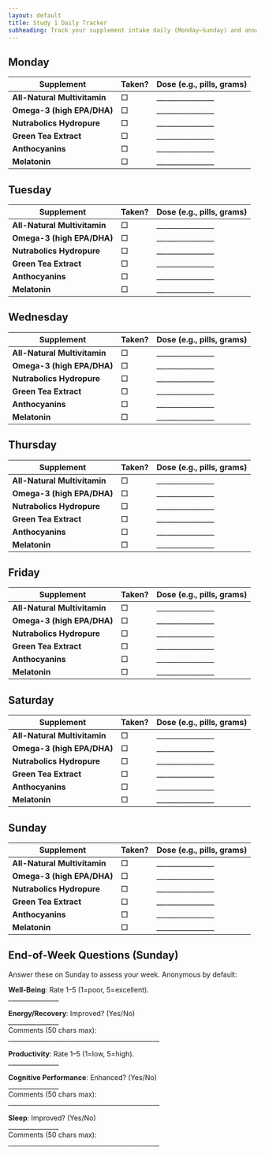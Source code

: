 ```yaml
---
layout: default
title: Study 1 Daily Tracker
subheading: Track your supplement intake daily (Monday–Sunday) and answer the end-of-week questions on Sunday. Check the box if taken and note your dose (e.g., pills, grams). See the <a href="/thingylabs-performance-initiative/docs/s1-supplement-protocol">Supplement Protocol</a> for details.
---
```


<!-- surveys/s1-daily-traker.md -->
## Monday
<table>
  <thead>
    <tr>
      <th>Supplement</th>
      <th>Taken?</th>
      <th>Dose (e.g., pills, grams)</th>
    </tr>
  </thead>
  <tbody>
    <tr>
      <td><strong>All-Natural Multivitamin</strong></td>
      <td>□</td>
      <td class="write-in">________________</td>
    </tr>
    <tr>
      <td><strong>Omega-3 (high EPA/DHA)</strong></td>
      <td>□</td>
      <td class="write-in">________________</td>
    </tr>
    <tr>
      <td><strong>Nutrabolics Hydropure</strong></td>
      <td>□</td>
      <td class="write-in">________________</td>
    </tr>
    <tr>
      <td><strong>Green Tea Extract</strong></td>
      <td>□</td>
      <td class="write-in">________________</td>
    </tr>
    <tr>
      <td><strong>Anthocyanins</strong></td>
      <td>□</td>
      <td class="write-in">________________</td>
    </tr>
    <tr>
      <td><strong>Melatonin</strong></td>
      <td>□</td>
      <td class="write-in">________________</td>
    </tr>
  </tbody>
</table>

## Tuesday
<table>
  <thead>
    <tr>
      <th>Supplement</th>
      <th>Taken?</th>
      <th>Dose (e.g., pills, grams)</th>
    </tr>
  </thead>
  <tbody>
    <tr>
      <td><strong>All-Natural Multivitamin</strong></td>
      <td>□</td>
      <td class="write-in">________________</td>
    </tr>
    <tr>
      <td><strong>Omega-3 (high EPA/DHA)</strong></td>
      <td>□</td>
      <td class="write-in">________________</td>
    </tr>
    <tr>
      <td><strong>Nutrabolics Hydropure</strong></td>
      <td>□</td>
      <td class="write-in">________________</td>
    </tr>
    <tr>
      <td><strong>Green Tea Extract</strong></td>
      <td>□</td>
      <td class="write-in">________________</td>
    </tr>
    <tr>
      <td><strong>Anthocyanins</strong></td>
      <td>□</td>
      <td class="write-in">________________</td>
    </tr>
    <tr>
      <td><strong>Melatonin</strong></td>
      <td>□</td>
      <td class="write-in">________________</td>
    </tr>
  </tbody>
</table>

## Wednesday
<table>
  <thead>
    <tr>
      <th>Supplement</th>
      <th>Taken?</th>
      <th>Dose (e.g., pills, grams)</th>
    </tr>
  </thead>
  <tbody>
    <tr>
      <td><strong>All-Natural Multivitamin</strong></td>
      <td>□</td>
      <td class="write-in">________________</td>
    </tr>
    <tr>
      <td><strong>Omega-3 (high EPA/DHA)</strong></td>
      <td>□</td>
      <td class="write-in">________________</td>
    </tr>
    <tr>
      <td><strong>Nutrabolics Hydropure</strong></td>
      <td>□</td>
      <td class="write-in">________________</td>
    </tr>
    <tr>
      <td><strong>Green Tea Extract</strong></td>
      <td>□</td>
      <td class="write-in">________________</td>
    </tr>
    <tr>
      <td><strong>Anthocyanins</strong></td>
      <td>□</td>
      <td class="write-in">________________</td>
    </tr>
    <tr>
      <td><strong>Melatonin</strong></td>
      <td>□</td>
      <td class="write-in">________________</td>
    </tr>
  </tbody>
</table>

## Thursday
<table>
  <thead>
    <tr>
      <th>Supplement</th>
      <th>Taken?</th>
      <th>Dose (e.g., pills, grams)</th>
    </tr>
  </thead>
  <tbody>
    <tr>
      <td><strong>All-Natural Multivitamin</strong></td>
      <td>□</td>
      <td class="write-in">________________</td>
    </tr>
    <tr>
      <td><strong>Omega-3 (high EPA/DHA)</strong></td>
      <td>□</td>
      <td class="write-in">________________</td>
    </tr>
    <tr>
      <td><strong>Nutrabolics Hydropure</strong></td>
      <td>□</td>
      <td class="write-in">________________</td>
    </tr>
    <tr>
      <td><strong>Green Tea Extract</strong></td>
      <td>□</td>
      <td class="write-in">________________</td>
    </tr>
    <tr>
      <td><strong>Anthocyanins</strong></td>
      <td>□</td>
      <td class="write-in">________________</td>
    </tr>
    <tr>
      <td><strong>Melatonin</strong></td>
      <td>□</td>
      <td class="write-in">________________</td>
    </tr>
  </tbody>
</table>

## Friday
<table>
  <thead>
    <tr>
      <th>Supplement</th>
      <th>Taken?</th>
      <th>Dose (e.g., pills, grams)</th>
    </tr>
  </thead>
  <tbody>
    <tr>
      <td><strong>All-Natural Multivitamin</strong></td>
      <td>□</td>
      <td class="write-in">________________</td>
    </tr>
    <tr>
      <td><strong>Omega-3 (high EPA/DHA)</strong></td>
      <td>□</td>
      <td class="write-in">________________</td>
    </tr>
    <tr>
      <td><strong>Nutrabolics Hydropure</strong></td>
      <td>□</td>
      <td class="write-in">________________</td>
    </tr>
    <tr>
      <td><strong>Green Tea Extract</strong></td>
      <td>□</td>
      <td class="write-in">________________</td>
    </tr>
    <tr>
      <td><strong>Anthocyanins</strong></td>
      <td>□</td>
      <td class="write-in">________________</td>
    </tr>
    <tr>
      <td><strong>Melatonin</strong></td>
      <td>□</td>
      <td class="write-in">________________</td>
    </tr>
  </tbody>
</table>

## Saturday
<table>
  <thead>
    <tr>
      <th>Supplement</th>
      <th>Taken?</th>
      <th>Dose (e.g., pills, grams)</th>
    </tr>
  </thead>
  <tbody>
    <tr>
      <td><strong>All-Natural Multivitamin</strong></td>
      <td>□</td>
      <td class="write-in">________________</td>
    </tr>
    <tr>
      <td><strong>Omega-3 (high EPA/DHA)</strong></td>
      <td>□</td>
      <td class="write-in">________________</td>
    </tr>
    <tr>
      <td><strong>Nutrabolics Hydropure</strong></td>
      <td>□</td>
      <td class="write-in">________________</td>
    </tr>
    <tr>
      <td><strong>Green Tea Extract</strong></td>
      <td>□</td>
      <td class="write-in">________________</td>
    </tr>
    <tr>
      <td><strong>Anthocyanins</strong></td>
      <td>□</td>
      <td class="write-in">________________</td>
    </tr>
    <tr>
      <td><strong>Melatonin</strong></td>
      <td>□</td>
      <td class="write-in">________________</td>
    </tr>
  </tbody>
</table>

## Sunday
<table>
  <thead>
    <tr>
      <th>Supplement</th>
      <th>Taken?</th>
      <th>Dose (e.g., pills, grams)</th>
    </tr>
  </thead>
  <tbody>
    <tr>
      <td><strong>All-Natural Multivitamin</strong></td>
      <td>□</td>
      <td class="write-in">________________</td>
    </tr>
    <tr>
      <td><strong>Omega-3 (high EPA/DHA)</strong></td>
      <td>□</td>
      <td class="write-in">________________</td>
    </tr>
    <tr>
      <td><strong>Nutrabolics Hydropure</strong></td>
      <td>□</td>
      <td class="write-in">________________</td>
    </tr>
    <tr>
      <td><strong>Green Tea Extract</strong></td>
      <td>□</td>
      <td class="write-in">________________</td>
    </tr>
    <tr>
      <td><strong>Anthocyanins</strong></td>
      <td>□</td>
      <td class="write-in">________________</td>
    </tr>
    <tr>
      <td><strong>Melatonin</strong></td>
      <td>□</td>
      <td class="write-in">________________</td>
    </tr>
  </tbody>
</table>

## End-of-Week Questions (Sunday)
Answer these on Sunday to assess your week. Anonymous by default:

<div class="end-of-week">
  <p><strong>Well-Being</strong>: Rate 1–5 (1=poor, 5=excellent).<br>
  <span class="write-in">________________</span></p>

  <p><strong>Energy/Recovery</strong>: Improved? (Yes/No)<br>
  <span class="write-in">________________</span><br>
  Comments (50 chars max):<br>
  <span class="write-in long">________________________________________________</span></p>

  <p><strong>Productivity</strong>: Rate 1–5 (1=low, 5=high).<br>
  <span class="write-in">________________</span></p>

  <p><strong>Cognitive Performance</strong>: Enhanced? (Yes/No)<br>
  <span class="write-in">________________</span><br>
  Comments (50 chars max):<br>
  <span class="write-in long">________________________________________________</span></p>

  <p><strong>Sleep</strong>: Improved? (Yes/No)<br>
  <span class="write-in">________________</span><br>
  Comments (50 chars max):<br>
  <span class="write-in long">________________________________________________</span></p>
</div>
